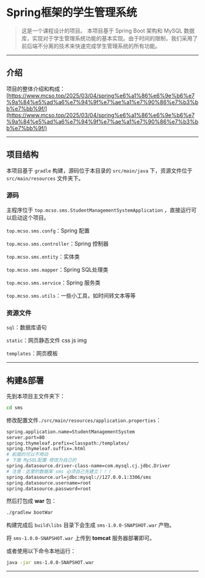 # Spring框架的学生管理系统

> 这是一个课程设计的项目。
> 本项目基于 Spring Boot 架构和 MySQL 数据库，实现对于学生管理系统功能的基本实现。由于时间的限制，我们采用了前后端不分离的技术来快速完成学生管理系统的所有功能。

---

## 介绍

项目的整体介绍和构成：
[https://www.mcso.top/2025/03/04/spring%e6%a1%86%e6%9e%b6%e7%9a%84%e5%ad%a6%e7%94%9f%e7%ae%a1%e7%90%86%e7%b3%bb%e7%bb%9f/](https://www.mcso.top/2025/03/04/spring%e6%a1%86%e6%9e%b6%e7%9a%84%e5%ad%a6%e7%94%9f%e7%ae%a1%e7%90%86%e7%b3%bb%e7%bb%9f/)

---

## 项目结构

本项目基于 `gradle` 构建，源码位于本目录的 `src/main/java` 下，资源文件位于 `src/main/resources` 文件夹下。

### 源码

主程序位于 `top.mcso.sms.StudentManagementSystemApplication` ，直接运行可以启动这个项目。

`top.mcso.sms.confg`：Spring 配置

`top.mcso.sms.controller`：Spring 控制器

`top.mcso.sms.entity`：实体类

`top.mcso.sms.mapper`：Spring SQL处理类

`top.mcso.sms.service`：Spring 服务类

`top.mcso.sms.utils`：一些小工具，如时间转文本等等

### 资源文件

`sql`：数据库语句

`static`：网页静态文件 css js img

`templates`：网页模板

---

## 构建&部署

先到本项目主文件夹下：

```bash
cd sms
```

修改配置文件`./src/main/resources/application.properties`：

```bash
spring.application.name=StudentManagementSystem
server.port=80
spring.thymeleaf.prefix=classpath:/templates/
spring.thymeleaf.suffix=.html
# 前面的可以不用动
# 下面 MySQL配置 修改为自己的
spring.datasource.driver-class-name=com.mysql.cj.jdbc.Driver
# 注意：这里的数据库 sms 必须自己先建立！！！
spring.datasource.url=jdbc:mysql://127.0.0.1:3306/sms
spring.datasource.username=root
spring.datasource.password=root
```

然后打包成 **war** 包：

```bash
./gradlew bootWar
```

构建完成后 `build\libs` 目录下会生成 `sms-1.0.0-SNAPSHOT.war` 产物。

将 `sms-1.0.0-SNAPSHOT.war` 上传到 **tomcat** 服务器部署即可。

或者使用以下命令本地运行：

```bash
java -jar sms-1.0.0-SNAPSHOT.war
```

---